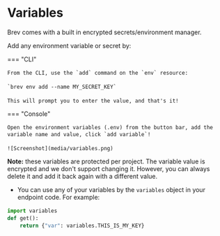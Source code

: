 # Variables
 
Brev comes with a built in encrypted secrets/environment manager. 

Add any environment variable or secret by:

=== "CLI"

    From the CLI, use the `add` command on the `env` resource:

    `brev env add --name MY_SECRET_KEY`

    This will prompt you to enter the value, and that's it! 

=== "Console"

    Open the environment variables (.env) from the button bar, add the variable name and value, click `add variable`! 

    ![Screenshot](media/variables.png)
    

**Note:** these variables are protected per project. The variable value is encrypted and we don't support changing it. However, you can always delete it and add it back again with a different value. 

- You can use any of your variables by the `variables` object in your endpoint code.
     For example:

```python
import variables
def get():
    return {"var": variables.THIS_IS_MY_KEY}
```
